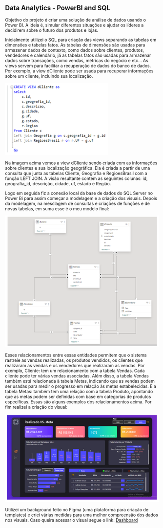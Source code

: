 ## Data Analytics - PowerBI and SQL
Objetivo do projeto é criar uma solução de análise de dados usando o Power BI. A ideia é, simular diferentes situações e ajudar os líderes a decidirem sobre o futuro dos produtos e lojas. 

Inicialmente utilizei o SQL para criação das views separando as tabelas em dimensões e tabelas fatos. As tabelas de dimensões são usadas para armazenar dados de contexto, como dados sobre clientes, produtos, vendedores e calendário, já as tabelas fatos são usadas para armazenar dados sobre transações, como vendas, métricas do negócio e etc... As views servem para facilitar a recuperação de dados do banco de dados. Por exemplo, a view dCliente pode ser usada para recuperar informações sobre um cliente, incluindo sua localização. 

![](./readme/view_sql.png)
  

Na imagem acima vemos a view dCliente sendo criada com as informações sobre clientes e sua localização geográfica. Ela é criada a partir de uma consulta que junta as tabelas Cliente, Geografia e RegioesBrasil com a função LEFT JOIN. A visão resultante contém as seguintes colunas: id, geografia_id, descrição, cidade, uf, estado e Região. 

Logo em seguida fiz a conexão local da base de dados do SQL Server no Power Bi para assim começar a modelagem e a criação dos visuais. Depois da modelagem, na mesclagem de consultas e criações de funções e de novas tabelas, em suma esse é o meu modelo final:  

![Diagrama do modelo final.](./readme/modelo_pbi.png) 

Esses relacionamentos entre essas entidades permitem que o sistema rastreie as vendas realizadas, os produtos vendidos, os clientes que realizaram as vendas e os vendedores que realizaram as vendas.  Por exemplo, Cliente: tem um relacionamento com a tabela Vendas. Cada cliente pode ter várias vendas associadas. Além disso, a tabela Vendas também está relacionada à tabela Metas, indicando que as vendas podem ser usadas para medir o progresso em relação às metas estabelecidas. E a tabela Metas: também tem uma relação com a tabela Produto, apontando que as metas podem ser definidas com base em categorias de produtos específicas. Essas são alguns exemplos dos relacionamentos acima. Por fim realizei a criação do visual:  

![](./readme/dashboard.png) 

Utilizei um background feito no Figma (uma plataforma para criação de templates) e criei várias medidas para uma melhor compreensão dos dados nos visuais. Caso queira acessar o visual segue o link: [Dashboard](https://app.powerbi.com/view?r=eyJrIjoiODVjY2VmZjctNjliZi00OGI3LWIyNDQtNTc3YzI5YTEwYjk2IiwidCI6ImZhZDg1ZGFiLWVjODAtNGE3Yi05YmZmLTJlNDA3MzQ0YmZhNyJ9)